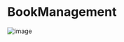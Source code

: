 # BookManagement
![image](https://user-images.githubusercontent.com/76610320/136340306-b1026494-ad9a-4959-b452-bc3693058050.png)
